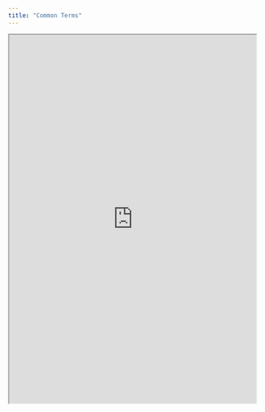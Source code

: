 ```yaml
---
title: "Common Terms"
---
```



<iframe height="750" width="100%" src="https://ewelton.github.io/ktest/wiki.html#Common%20Terms"></iframe>
